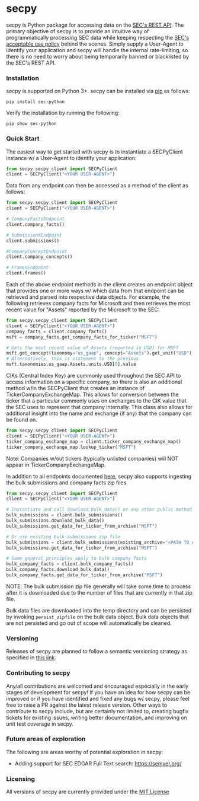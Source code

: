 # secpy
secpy is Python package for accessing data on the [SEC's REST API](https://www.sec.gov/edgar/sec-api-documentation). 
The primary objective of secpy is to provide an intuitive way of programmatically processing SEC data while keeping respecting
the [SEC's acceptable use policy](https://www.sec.gov/privacy.htm#security) behind the scenes. Simply supply a User-Agent 
to identify your application and secpy will handle the internal rate-limiting, so there is no need to worry about being
temporarily banned or blacklisted by the SEC's REST API.

### Installation
secpy is supported on Python 3+. secpy can be installed via [pip](https://pypi.org/project/pip/) as follows:

`pip install sec-python`

Verify the installation by running the following:

`pip show sec-python`

### Quick Start
The easiest way to get started with secpy is to instantiate a SECPyClient instance w/ a User-Agent to identify
your application:

```python
from secpy.secpy_client import SECPyClient
client = SECPyClient("<YOUR USER-AGENT>")
```
Data from any endpoint can then be accessed as a method of the client as follows:
```python
from secpy.secpy_client import SECPyClient
client = SECPyClient("<YOUR USER-AGENT>")

# CompanyFactsEndpoint
client.company_facts()

# SubmissionsEndpoint
client.submissions()

#CompanyConceptEndpoint
client.company_concepts()

# FramesEndpoint
client.frames()
```

Each of the above endpoint methods in the client creates an endpoint object that provides one or more ways w/ which data 
from that endpoint can be retrieved and parsed into respective data objects.  For example, the following retrieves company facts for Microsoft and 
then retrieves the most recent value for "Assets" reported by the Microsoft to the SEC:

```python
from secpy.secpy_client import SECPyClient
client = SECPyClient("<YOUR USER-AGENT>")
company_facts = client.company_facts()
msft = company_facts.get_company_facts_for_ticker("MSFT")

# Gets the most recent value of Assets (reported in USD) for MSFT 
msft.get_concept(taxonomy="us_gaap", concept="Assets").get_unit("USD")[0].value
# Alternatively, this is statement to the previous
msft.taxonomies.us_gaap.Assets.units.USD[0].value
```

CIKs (Central Index Key) are commonly used throughout the SEC API to access information on a specific company, so there
is also an additional method w/in the SECPyClient that creates an instance of TickerCompanyExchangeMap. This allows for
conversion between the ticker that a particular commonly uses on exchanges to the CIK value that the SEC uses to represent
that company internally. This class also allows for additional insight into the name and exchange (if any) that the company
can be found on. 

```python
from secpy.secpy_client import SECPyClient
client = SECPyClient("<YOUR USER-AGENT>")
ticker_company_exchange_map = client.ticker_company_exchange_map()
ticker_company_exchange_map.lookup_ticker("MSFT")
```

Note: Companies w/out tickers (typically unlisted companies) will NOT appear in TickerCompanyExchangeMap.

In addition to all endpoints documented [here](https://www.sec.gov/edgar/sec-api-documentation), secpy also supports 
ingesting the bulk submissions and company facts zip files.

```python
from secpy.secpy_client import SECPyClient
client = SECPyClient("<YOUR USER-AGENT>")

# Instantiate and call download_bulk_data() or any other public method to download bulk submissions zip file
bulk_submissions = client.bulk_submissions()
bulk_submissions.download_bulk_data()
bulk_submissions.get_data_for_ticker_from_archive("MSFT")

# Or use existing bulk submissions zip file
bulk_submissions = client.bulk_submissions(existing_archive="<PATH TO ARCHIVE>")
bulk_submissions.get_data_for_ticker_from_archive("MSFT")

# Same general principles apply to bulk company facts
bulk_company_facts = client.bulk_company_facts()
bulk_company_facts.download_bulk_data()
bulk_company_facts.get_data_for_ticker_from_archive("MSFT")
```
NOTE: The bulk submission zip file generally will take some time to process after it is downloaded due to the number of files 
that are currently in that zip file. 

Bulk data files are downloaded into the temp directory and can be persisted by invoking `persist_zipfile` on the bulk data object.
Bulk data objects that are not persisted and go out of scope will automatically be cleaned.

### Versioning
Releases of secpy are planned to follow a semantic versioning strategy as specified in [this link](https://semver.org/).

### Contributing to secpy
Any/all contributions are welcomed and encouraged especially in the early stages of development for secpy! If you have an idea for how secpy can be 
improved or if you have identified and fixed any bugs w/ secpy, please feel free to raise a PR against the latest release version. 
Other ways to contribute to secpy include, but are certainly not limited to, creating bugfix tickets for existing issues, 
writing better documentation, and improving on unit test coverage in secpy.

### Future areas of exploration
The following are areas worthy of potential exploration in secpy:
- Adding support for SEC EDGAR Full Text search: https://semver.org/ 

### Licensing
All versions of secpy are currently provided under the [MIT License](https://mit-license.org/)